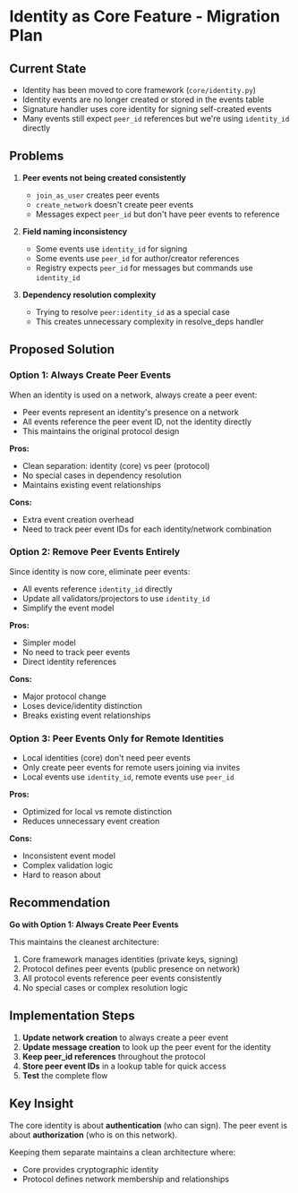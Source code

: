 # Identity as Core Feature - Migration Plan

## Current State
- Identity has been moved to core framework (`core/identity.py`)
- Identity events are no longer created or stored in the events table
- Signature handler uses core identity for signing self-created events
- Many events still expect `peer_id` references but we're using `identity_id` directly

## Problems
1. **Peer events not being created consistently**
   - `join_as_user` creates peer events
   - `create_network` doesn't create peer events
   - Messages expect `peer_id` but don't have peer events to reference

2. **Field naming inconsistency**
   - Some events use `identity_id` for signing
   - Some events use `peer_id` for author/creator references
   - Registry expects `peer_id` for messages but commands use `identity_id`

3. **Dependency resolution complexity**
   - Trying to resolve `peer:identity_id` as a special case
   - This creates unnecessary complexity in resolve_deps handler

## Proposed Solution

### Option 1: Always Create Peer Events
When an identity is used on a network, always create a peer event:
- Peer events represent an identity's presence on a network
- All events reference the peer event ID, not the identity directly
- This maintains the original protocol design

**Pros:**
- Clean separation: identity (core) vs peer (protocol)
- No special cases in dependency resolution
- Maintains existing event relationships

**Cons:**
- Extra event creation overhead
- Need to track peer event IDs for each identity/network combination

### Option 2: Remove Peer Events Entirely
Since identity is now core, eliminate peer events:
- All events reference `identity_id` directly
- Update all validators/projectors to use `identity_id`
- Simplify the event model

**Pros:**
- Simpler model
- No need to track peer events
- Direct identity references

**Cons:**
- Major protocol change
- Loses device/identity distinction
- Breaks existing event relationships

### Option 3: Peer Events Only for Remote Identities
- Local identities (core) don't need peer events
- Only create peer events for remote users joining via invites
- Local events use `identity_id`, remote events use `peer_id`

**Pros:**
- Optimized for local vs remote distinction
- Reduces unnecessary event creation

**Cons:**
- Inconsistent event model
- Complex validation logic
- Hard to reason about

## Recommendation

**Go with Option 1: Always Create Peer Events**

This maintains the cleanest architecture:
1. Core framework manages identities (private keys, signing)
2. Protocol defines peer events (public presence on network)
3. All protocol events reference peer events consistently
4. No special cases or complex resolution logic

## Implementation Steps

1. **Update network creation** to always create a peer event
2. **Update message creation** to look up the peer event for the identity
3. **Keep peer_id references** throughout the protocol
4. **Store peer event IDs** in a lookup table for quick access
5. **Test** the complete flow

## Key Insight

The core identity is about **authentication** (who can sign).
The peer event is about **authorization** (who is on this network).

Keeping them separate maintains a clean architecture where:
- Core provides cryptographic identity
- Protocol defines network membership and relationships